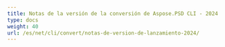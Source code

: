 ```yaml
---
title: Notas de la versión de la conversión de Aspose.PSD CLI - 2024
type: docs
weight: 40
url: /es/net/cli/convert/notas-de-version-de-lanzamiento-2024/
---
```

